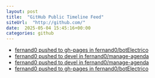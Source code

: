 ```yaml
---
layout: post
title:  "GitHub Public Timeline Feed"
siteUrl:  "http://github.com/"
date:  2025-05-04 15:45:16+00:00
categories: github
---
```

*  [fernand0 pushed to gh-pages in fernand0/botElectrico](https://github.com/fernand0/botElectrico/compare/c1a7590f74...9df1a4fa16)
*  [fernand0 pushed to devel in fernand0/manage-agenda](https://github.com/fernand0/manage-agenda/compare/9e97ccb08c...cf603178fb)
*  [fernand0 pushed to devel in fernand0/manage-agenda](https://github.com/fernand0/manage-agenda/compare/d8c9501e12...9e97ccb08c)
*  [fernand0 pushed to gh-pages in fernand0/botElectrico](https://github.com/fernand0/botElectrico/compare/561b9ce6f3...5d1fc6057b)

